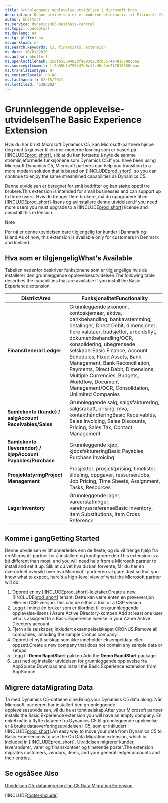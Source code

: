 ```yaml
---
title: Grunnleggende opplevelse-utvidelsen | Microsoft Docs
description: Denne utvidelsen er et moderne alternativ til Microsoft Dynamics C5.
author: bholtorf
ms.service: dynamics365-business-central
ms.topic: conceptual
ms.devlang: na
ms.tgt_pltfrm: na
ms.workload: na
ms.search.keywords: C5, financials, extension
ms.date: 10/01/2020
ms.author: bholtorf
ms.openlocfilehash: 259fe5539482dfe893c230cb5574e4816788b56e
ms.sourcegitcommit: ff2b55b7e790447e0c1fcd5c2ec7f7610338ebaa
ms.translationtype: HT
ms.contentlocale: nb-NO
ms.lasthandoff: 02/15/2021
ms.locfileid: "5386202"
---
```

# <a name="the-basic-experience-extension"></a><span data-ttu-id="5d7fa-103">Grunnleggende opplevelse-utvidelsen</span><span class="sxs-lookup"><span data-stu-id="5d7fa-103">The Basic Experience Extension</span></span>
<span data-ttu-id="5d7fa-104">Hvis du har brukt Microsoft Dynamics C5, kan Microsoft-partnere hjelpe deg med å gå over til en mer moderne løsning som er basert på [!INCLUDE[prod_short](includes/prod_short.md)], slik at du kan fortsette å nyte de samme strømlinjeformede funksjonene som Dynamics C5.</span><span class="sxs-lookup"><span data-stu-id="5d7fa-104">If you have been using Microsoft Dynamics C5, Microsoft partners can help you transition to a more modern solution that is based on [!INCLUDE[prod_short](includes/prod_short.md)], so you can continue to enjoy the same streamlined capabilities as Dynamics C5.</span></span>

<span data-ttu-id="5d7fa-105">Denne utvidelsen er beregnet for små bedrifter og kan støtte opptil tre brukere.</span><span class="sxs-lookup"><span data-stu-id="5d7fa-105">This extension is intended for small businesses and can support up to three users.</span></span> <span data-ttu-id="5d7fa-106">Hvis du trenger flere brukere, må du oppgradere til en [!INCLUDE[prod_short](includes/prod_short.md)]-lisens og avinstallere denne utvidelsen.</span><span class="sxs-lookup"><span data-stu-id="5d7fa-106">If you need more users you must upgrade to a [!INCLUDE[prod_short](includes/prod_short.md)] license and uninstall this extension.</span></span>

> [!NOTE]
> <span data-ttu-id="5d7fa-107">Per nå er denne utvidelsen bare tilgjengelig for kunder i Danmark og Island.</span><span class="sxs-lookup"><span data-stu-id="5d7fa-107">As of now, this extension is available only for customers in Denmark and Iceland.</span></span> 

## <a name="whats-available"></a><span data-ttu-id="5d7fa-108">Hva som er tilgjengelig</span><span class="sxs-lookup"><span data-stu-id="5d7fa-108">What's Available</span></span>
<span data-ttu-id="5d7fa-109">Tabellen nedenfor beskriver funksjonene som er tilgjengelige hvis du installerer den grunnleggende opplevelsesutvidelsen.</span><span class="sxs-lookup"><span data-stu-id="5d7fa-109">The following table describes the capabilities that are available if you install the Basic Experience extension.</span></span>

|<span data-ttu-id="5d7fa-110">Distrikt</span><span class="sxs-lookup"><span data-stu-id="5d7fa-110">Area</span></span>  |<span data-ttu-id="5d7fa-111">Funksjonalitet</span><span class="sxs-lookup"><span data-stu-id="5d7fa-111">Functionality</span></span>  |
|---------|---------|
|<span data-ttu-id="5d7fa-112">**Finans**</span><span class="sxs-lookup"><span data-stu-id="5d7fa-112">**General Ledger**</span></span> |<span data-ttu-id="5d7fa-113">Grunnleggende økonomi, kontoskjemaer, aktiva, bankbehandling, bankavstemming, betalinger, Direct Debit, dimensjoner, flere valutaer, budsjetter, arbeidsflyt, dokumentbehandling/OCR, konsolidering, ubegrensede selskaper</span><span class="sxs-lookup"><span data-stu-id="5d7fa-113">Basic Finance, Account Schedules, Fixed Assets, Bank Management, Bank Reconciliation, Payments, Direct Debit, Dimensions, Multiple Currencies, Budgets, Workflow, Document Management/OCR, Consolidation, Unlimited Companies</span></span>|
|<span data-ttu-id="5d7fa-114">**Samlekonto (kunde) / salg**</span><span class="sxs-lookup"><span data-stu-id="5d7fa-114">**Account Receivables/Sales**</span></span> |<span data-ttu-id="5d7fa-115">Grunnleggende salg, salgsfakturering, salgsrabatt, prising, mva, kontakthåndtering</span><span class="sxs-lookup"><span data-stu-id="5d7fa-115">Basic Receivables, Sales Invoicing, Sales Discounts, Pricing, Sales Tax, Contact Management</span></span> |
|<span data-ttu-id="5d7fa-116">**Samlekonto (leverandør) / kjøp**</span><span class="sxs-lookup"><span data-stu-id="5d7fa-116">**Account Payables/Purchase**</span></span> |<span data-ttu-id="5d7fa-117">Grunnleggende kjøp, kjøpsfakturering</span><span class="sxs-lookup"><span data-stu-id="5d7fa-117">Basic Payables, Purchase Invoicing</span></span> |
|<span data-ttu-id="5d7fa-118">**Prosjektstyring**</span><span class="sxs-lookup"><span data-stu-id="5d7fa-118">**Project Management**</span></span> |<span data-ttu-id="5d7fa-119">Prosjekter, prosjektprising, timelister, tildeling, oppgaver, ressurser</span><span class="sxs-lookup"><span data-stu-id="5d7fa-119">Jobs, Job Pricing, Time Sheets, Assignment, Tasks, Resources</span></span> |
|<span data-ttu-id="5d7fa-120">**Lager**</span><span class="sxs-lookup"><span data-stu-id="5d7fa-120">**Inventory**</span></span> |<span data-ttu-id="5d7fa-121">Grunnleggende lager, vareerstatninger, varekryssreferanse</span><span class="sxs-lookup"><span data-stu-id="5d7fa-121">Basic Inventory, Item Substitutions, Item Cross Reference</span></span> |

## <a name="getting-started"></a><span data-ttu-id="5d7fa-122">Komme i gang</span><span class="sxs-lookup"><span data-stu-id="5d7fa-122">Getting Started</span></span>
<span data-ttu-id="5d7fa-123">Denne utvidelsen er litt annerledes enn de fleste, og du vil trenge hjelp fra en Microsoft-partner for å installere og konfigurere den.</span><span class="sxs-lookup"><span data-stu-id="5d7fa-123">This extension is a bit different than most, and you will need help from a Microsoft partner to install and set it up.</span></span> <span data-ttu-id="5d7fa-124">Slik at du vet hva du kan forvente, får du her en overordnet oversikt over hva Microsoft-partneren vil gjøre.</span><span class="sxs-lookup"><span data-stu-id="5d7fa-124">Just so that you know what to expect, here's a high-level view of what the Microsoft partner will do.</span></span>

1. <span data-ttu-id="5d7fa-125">Opprett en ny [!INCLUDE[prod_short](includes/prod_short.md)]-leietaker.</span><span class="sxs-lookup"><span data-stu-id="5d7fa-125">Create a new [!INCLUDE[prod_short](includes/prod_short.md)] tenant.</span></span> <span data-ttu-id="5d7fa-126">Dette kan være enten en prøveversjon eller en CSP-versjon.</span><span class="sxs-lookup"><span data-stu-id="5d7fa-126">This can be either a trial or a CSP version.</span></span>
2. <span data-ttu-id="5d7fa-127">Legg til minst én bruker som er tilordnet til en grunnleggende opplevelse-lisens i Azure Active Directory-kontoen.</span><span class="sxs-lookup"><span data-stu-id="5d7fa-127">Add at least one user who is assigned to a Basic Experience license in your Azure Active Directory account.</span></span>
3. <span data-ttu-id="5d7fa-128">Fjern alle selskaper, inkludert eksempelselskapet CRONUS.</span><span class="sxs-lookup"><span data-stu-id="5d7fa-128">Remove all companies, including the sample Cronus company.</span></span>
4. <span data-ttu-id="5d7fa-129">Opprett et nytt selskap som ikke inneholder eksempeldata eller oppsett.</span><span class="sxs-lookup"><span data-stu-id="5d7fa-129">Create a new company that does not contain any sample data or setups.</span></span>
5. <span data-ttu-id="5d7fa-130">Legg til **Demo RapidStart**-pakken.</span><span class="sxs-lookup"><span data-stu-id="5d7fa-130">Add the **Demo RapidStart** package.</span></span> <!--what does the pockage contain?-->
6. <span data-ttu-id="5d7fa-131">Last ned og installer utvidelsen for grunnleggende opplevelse fra AppSource.</span><span class="sxs-lookup"><span data-stu-id="5d7fa-131">Download and install the Basic Experience extension from AppSource.</span></span>

## <a name="migrating-data"></a><span data-ttu-id="5d7fa-132">Migrere data</span><span class="sxs-lookup"><span data-stu-id="5d7fa-132">Migrating Data</span></span>
<span data-ttu-id="5d7fa-133">Ta med Dynamics C5-dataene dine.</span><span class="sxs-lookup"><span data-stu-id="5d7fa-133">Bring your Dynamics C5 data along.</span></span> <span data-ttu-id="5d7fa-134">Når Microsoft-partneren har installert den grunnleggende opplevelsesutvidelsen, vil du ha et tomt selskap.</span><span class="sxs-lookup"><span data-stu-id="5d7fa-134">After your Microsoft partner installs the Basic Experience extension you will have an empty company.</span></span> <span data-ttu-id="5d7fa-135">En enkel måte å flytte dataene fra Dynamics C5 til grunnleggende opplevelse er å bruke dataoverføringsutvidelsen i C5, som er inkludert i [!INCLUDE[prod_short](includes/prod_short.md)].</span><span class="sxs-lookup"><span data-stu-id="5d7fa-135">An easy way to move your data from Dynamics C5 to Basic Experience is to use the C5 Data Migration extension, which is included in [!INCLUDE[prod_short](includes/prod_short.md)].</span></span> <span data-ttu-id="5d7fa-136">Utvidelsen migrerer kunder, leverandører, varer og finanskontoer og tilhørende poster.</span><span class="sxs-lookup"><span data-stu-id="5d7fa-136">The extension migrates customers, vendors, items, and your general ledger accounts and their entries.</span></span>

## <a name="see-also"></a><span data-ttu-id="5d7fa-137">Se også</span><span class="sxs-lookup"><span data-stu-id="5d7fa-137">See Also</span></span>
[<span data-ttu-id="5d7fa-138">Utvidelsen C5-datamigrering</span><span class="sxs-lookup"><span data-stu-id="5d7fa-138">The C5 Data Migration Extension</span></span>](ui-extensions-c5-data-migration.md)

[!INCLUDE[footer-include](includes/footer-banner.md)]